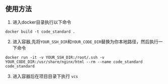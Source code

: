 ## 使用方法
1. 进入docker目录执行以下命令

```shell
docker build -t code_standard .
```
2. 进入容器,先将`YOUR_SSH_DIR`和`YOUR_CODE_DIR`替换为你本地路径，然后执行一下命令

```shell
docker run -it -v YOUR_SSH_DIR:/root/.ssh -v YOUR_CODE_DIR:/usr/share/nginx/html --rm --name code_standard code_standard
```

3. 进入容器后在项目目录下执行 `vcs`